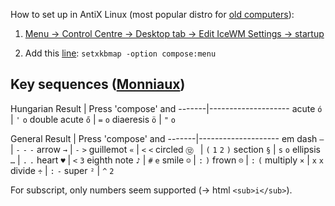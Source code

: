 How to set up in AntiX Linux (most popular distro for [old computers](https://distrowatch.com/search.php?category=Old+Computers)):

1. [Menu -> Control Centre -> Desktop tab -> Edit IceWM Settings -> startup](https://www.reddit.com/r/linuxquestions/comments/2vaf3y/keyboard_layouts_antix_linux/)

2. Add this [line](https://wiki.archlinux.org/index.php/Xorg/Keyboard_configuration#Configuring_compose_key):
`setxkbmap -option compose:menu`

## Key sequences ([Monniaux](https://cgit.freedesktop.org/xorg/lib/libX11/plain/nls/en_US.UTF-8/Compose.pre))

Hungarian
Result | Press 'compose' and
-------|--------------------
acute `ó` | `'` `o`
double acute `ő` | `=` `o`
diaeresis `ö` | `"` `o`

General
Result | Press 'compose' and
-------|--------------------
em dash `—` | `-` `-` `-`
arrow `→` | `-` `>`
guillemot `«` | `<` `<`
circled `⑫ ` | `(` `1` `2` `)`
section `§` | `s` `o`
ellipsis `…` | `.` `.`
heart `♥` | `<` `3`
eighth note `♪` | `#` `e`
smile `☺` | `:` `)`
frown `☹` | `:` `(`
multiply `×` | `x` `x`
divide `÷` | `:` `-`
super `²` | `^` `2`

For subscript, only numbers seem supported (→ html `<sub>i</sub>`).

